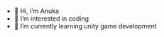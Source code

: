 - 👋 Hi, I’m Anuka
- 👀 I’m interested in coding
- 🌱 I’m currently learning unity game development
<!---
Sulamanidze1/Sulamanidze1 is a ✨ special ✨ repository because its `README.md` (this file) appears on your GitHub profile.
You can click the Preview link to take a look at your changes.
--->
